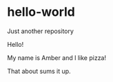 # hello-world
Just another repository

Hello!

My name is Amber and I like pizza!

That about sums it up.
